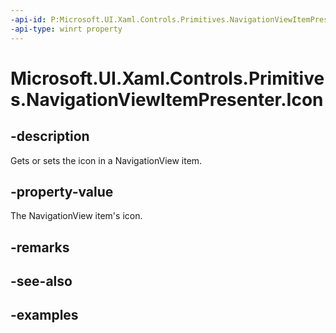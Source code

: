 ```yaml
---
-api-id: P:Microsoft.UI.Xaml.Controls.Primitives.NavigationViewItemPresenter.Icon
-api-type: winrt property
---
```

<!-- Property syntax.
public IconElement Icon { get;  set; }
-->

# Microsoft.UI.Xaml.Controls.Primitives.NavigationViewItemPresenter.Icon


## -description

Gets or sets the icon in a NavigationView item.


## -property-value

The NavigationView item's icon.


## -remarks


## -see-also


## -examples


